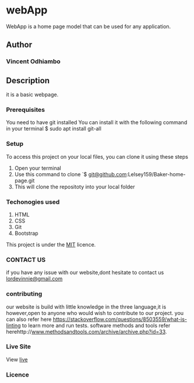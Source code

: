 # webApp
WebApp is a home page model that can be used for any application.
## Author
### Vincent Odhiambo
## Description
it is a basic webpage.
### Prerequisites
You need to have git installed
You can install it with the following command in your terminal
$ sudo apt install git-all
### Setup
To access this project on your local files, you can clone it using these steps
1. Open your terminal
1. Use this command to clone `$ git@github.com:Lelsey159/Baker-home-page.git
1. This will clone the repositoty into your local folder
### Techonogies used
1. HTML
2. CSS
3. Git
4. Bootstrap

This project is under the  [MIT](licence) licence.
###  CONTACT US
if you have any issue with our website,dont hesitate to contact us lordevinnie@gmail.com
### contributing
our website is build with little knowledge in the three language,it is however,open to anyone who would wish to contribute to our project.
you can also refer here https://stackoverflow.com/questions/8503559/what-is-linting to learn more and run tests.
software methods and tools refer herehttp://www.methodsandtools.com/archive/archive.php?id=33.
### Live Site
View [live](https://lelsey159.github.io/Baker-home-page/)
### Licence
